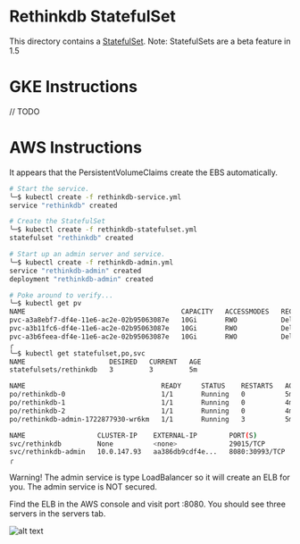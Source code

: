 Rethinkdb StatefulSet
=====================

This directory contains a [StatefulSet](https://kubernetes.io/docs/concepts/abstractions/controllers/statefulsets/). 
Note: StatefulSets are a beta feature in 1.5

GKE Instructions
================
// TODO

AWS Instructions
================
It appears that the PersistentVolumeClaims create the EBS automatically.

```bash
# Start the service. 
╰─$ kubectl create -f rethinkdb-service.yml 
service "rethinkdb" created

# Create the StatefulSet
╰─$ kubectl create -f rethinkdb-statefulset.yml 
statefulset "rethinkdb" created

# Start up an admin server and service.
╰─$ kubectl create -f rethinkdb-admin.yml 
service "rethinkdb-admin" created
deployment "rethinkdb-admin" created

# Poke around to verify...
╰─$ kubectl get pv
NAME                                       CAPACITY   ACCESSMODES   RECLAIMPOLICY   STATUS    CLAIM                      REASON    AGE
pvc-a3a8ebf7-df4e-11e6-ac2e-02b95063087e   10Gi       RWO           Delete          Bound     default/data-rethinkdb-0             5m
pvc-a3b11fc6-df4e-11e6-ac2e-02b95063087e   10Gi       RWO           Delete          Bound     default/data-rethinkdb-1             5m
pvc-a3b6feea-df4e-11e6-ac2e-02b95063087e   10Gi       RWO           Delete          Bound     default/data-rethinkdb-2             5m
╭
╰─$ kubectl get statefulset,po,svc
NAME                     DESIRED   CURRENT   AGE
statefulsets/rethinkdb   3         3         5m

NAME                                  READY     STATUS    RESTARTS   AGE
po/rethinkdb-0                        1/1       Running   0          5m
po/rethinkdb-1                        1/1       Running   0          4m
po/rethinkdb-2                        1/1       Running   0          4m
po/rethinkdb-admin-1722877930-wr6km   1/1       Running   3          5m

NAME                  CLUSTER-IP    EXTERNAL-IP        PORT(S)          AGE
svc/rethinkdb         None          <none>             29015/TCP        5m
svc/rethinkdb-admin   10.0.147.93   aa386db9cdf4e...   8080:30993/TCP   5m
╭
```

Warning! 
The admin service is type LoadBalancer so it will create an ELB for you. The admin service is NOT secured.

Find the ELB in the AWS console and visit port :8080. You should see three servers in the servers tab.

![alt text](dash.png "Example Dashboard")
